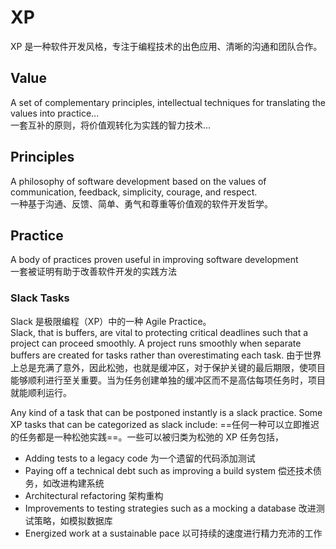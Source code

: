 

# XP

XP 是一种软件开发风格，专注于编程技术的出色应用、清晰的沟通和团队合作。



## Value

A set of complementary principles, intellectual techniques for translating the values into practice...  
一套互补的原则，将价值观转化为实践的智力技术...

## Principles

A philosophy of software development based on the values of communication, feedback, simplicity, courage, and respect.  
一种基于沟通、反馈、简单、勇气和尊重等价值观的软件开发哲学。

## Practice

A body of practices proven useful in improving software development  
一套被证明有助于改善软件开发的实践方法

### Slack Tasks

Slack 是极限编程（XP）中的一种 Agile Practice。  
Slack, that is buffers, are vital to protecting critical deadlines such that a project can proceed smoothly. A project runs smoothly when separate buffers are created for tasks rather than overestimating each task. 由于世界上总是充满了意外，因此松弛，也就是缓冲区，对于保护关键的最后期限，使项目能够顺利进行至关重要。当为任务创建单独的缓冲区而不是高估每项任务时，项目就能顺利运行。

Any kind of a task that can be postponed instantly is a slack practice. Some XP tasks that can be categorized as slack include: ==任何一种可以立即推迟的任务都是一种松弛实践==。一些可以被归类为松弛的 XP 任务包括，

-   Adding tests to a legacy code 为一个遗留的代码添加测试
-   Paying off a technical debt such as improving a build system 偿还技术债务，如改进构建系统
-   Architectural refactoring 架构重构
-   Improvements to testing strategies such as a mocking a database 改进测试策略，如模拟数据库
-   Energized work at a sustainable pace 以可持续的速度进行精力充沛的工作


